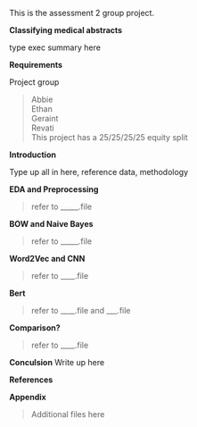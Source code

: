 This is the assessment 2 group project.

**Classifying medical abstracts**

type exec summary here 

**Requirements** 

Project group
> Abbie <br/>
> Ethan <br/>
> Geraint <br/>
> Revati <br/>
> This project has a 25/25/25/25 equity split

**Introduction** 

 Type up all in here, reference data, methodology

**EDA and Preprocessing** 

> refer to _____.file 

**BOW and Naive Bayes**

> refer to _____.file 

**Word2Vec and CNN**

>  refer to ____.file 

**Bert**

> refer to ____.file
> and ___.file 

**Comparison?** 

> refer to ____.file 


**Conculsion**
Write up here 




**References** 



**Appendix** 

> Additional files here


